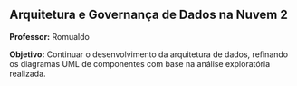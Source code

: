 ## Arquitetura e Governança de Dados na Nuvem 2

**Professor:** Romualdo

**Objetivo:** Continuar o desenvolvimento da arquitetura de dados, refinando os diagramas UML de componentes com base na análise exploratória realizada.
